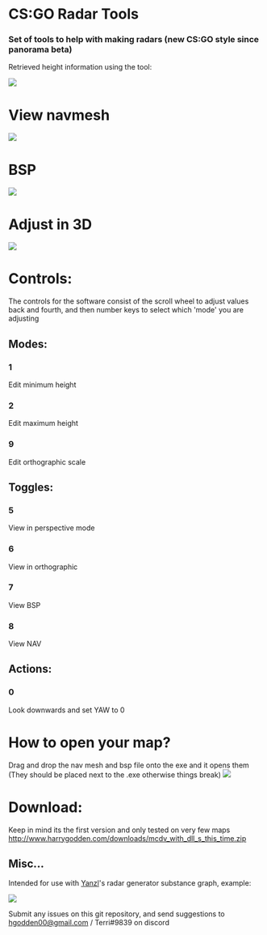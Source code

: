 # CS:GO Radar Tools
### Set of tools to help with making radars (new CS:GO style since panorama beta)
Retrieved height information using the tool:

![](https://i.imgur.com/gd1OC8g.png)

# View navmesh
![](https://i.imgur.com/otVYWou.png)

# BSP
![](https://i.imgur.com/riwQt1G.png)

# Adjust in 3D
![](https://i.imgur.com/jmLhXap.png)

# Controls:
The controls for the software consist of the scroll wheel to adjust values back and fourth, and then number keys to select which 'mode' you are adjusting

## Modes:
### 1 
Edit minimum height
### 2
Edit maximum height
### 9
Edit orthographic scale

## Toggles:
### 5
View in perspective mode
### 6
View in orthographic

### 7
View BSP
### 8
View NAV

## Actions:
### 0
Look downwards and set YAW to 0

# How to open your map?
Drag and drop the nav mesh and bsp file onto the exe and it opens them (They should be placed next to the .exe otherwise things break)
![](https://i.imgur.com/tgTDJm8.png)

# Download:
Keep in mind its the first version and only tested on very few maps
http://www.harrygodden.com/downloads/mcdv_with_dll_s_this_time.zip

## Misc... 
Intended for use with [Yanzl](https://github.com/gortnarj)'s radar generator substance graph, example:

![](https://i.imgur.com/gQ2TLRC.png)

Submit any issues on this git repository, and send suggestions to hgodden00@gmail.com / Terri#9839 on discord
